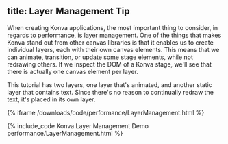 title: Layer Management Tip
---

When creating Konva applications, the most important thing to consider,
in regards to performance, is layer management.  One of the things that makes
Konva stand out from other canvas libraries is that it enables us to create
individual layers, each with their own canvas elements.  This means that we can
animate, transition, or update some stage elements, while not redrawing others.
If we inspect the DOM of a Konva stage, we'll see that there is actually one
canvas element per layer.

This tutorial has two layers, one layer that's animated, and another static layer
that contains text.  Since there's no reason to continually redraw the text, it's placed in its own layer.

{% iframe /downloads/code/performance/LayerManagement.html %}

{% include_code Konva Layer Management Demo performance/LayerManagement.html %}
